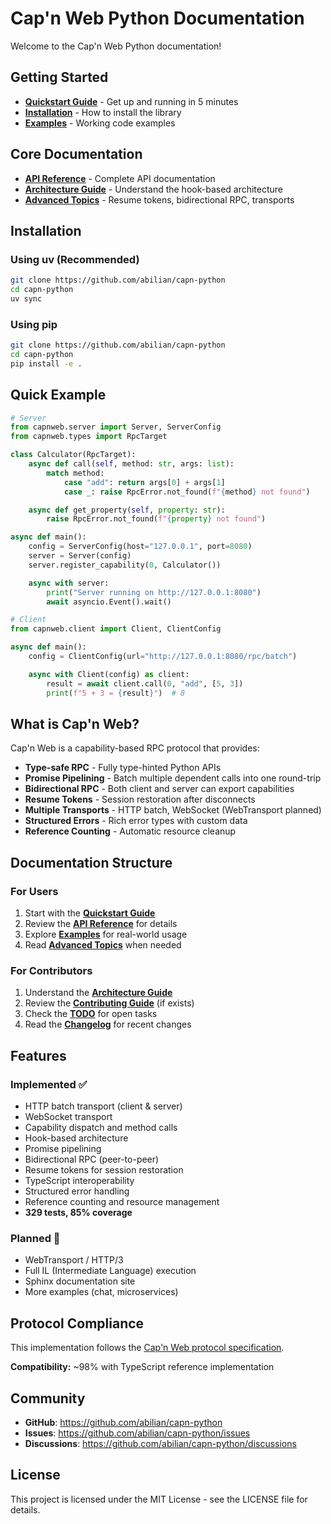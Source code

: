 # Cap'n Web Python Documentation

Welcome to the Cap'n Web Python documentation!

## Getting Started

- **[Quickstart Guide](quickstart.md)** - Get up and running in 5 minutes
- **[Installation](#installation)** - How to install the library
- **[Examples](../examples/)** - Working code examples

## Core Documentation

- **[API Reference](api-reference.md)** - Complete API documentation
- **[Architecture Guide](architecture.md)** - Understand the hook-based architecture
- **[Advanced Topics](advanced.md)** - Resume tokens, bidirectional RPC, transports

## Installation

### Using uv (Recommended)

```bash
git clone https://github.com/abilian/capn-python
cd capn-python
uv sync
```

### Using pip

```bash
git clone https://github.com/abilian/capn-python
cd capn-python
pip install -e .
```

## Quick Example

```python
# Server
from capnweb.server import Server, ServerConfig
from capnweb.types import RpcTarget

class Calculator(RpcTarget):
    async def call(self, method: str, args: list):
        match method:
            case "add": return args[0] + args[1]
            case _: raise RpcError.not_found(f"{method} not found")

    async def get_property(self, property: str):
        raise RpcError.not_found(f"{property} not found")

async def main():
    config = ServerConfig(host="127.0.0.1", port=8080)
    server = Server(config)
    server.register_capability(0, Calculator())

    async with server:
        print("Server running on http://127.0.0.1:8080")
        await asyncio.Event().wait()
```

```python
# Client
from capnweb.client import Client, ClientConfig

async def main():
    config = ClientConfig(url="http://127.0.0.1:8080/rpc/batch")

    async with Client(config) as client:
        result = await client.call(0, "add", [5, 3])
        print(f"5 + 3 = {result}")  # 8
```

## What is Cap'n Web?

Cap'n Web is a capability-based RPC protocol that provides:

- **Type-safe RPC** - Fully type-hinted Python APIs
- **Promise Pipelining** - Batch multiple dependent calls into one round-trip
- **Bidirectional RPC** - Both client and server can export capabilities
- **Resume Tokens** - Session restoration after disconnects
- **Multiple Transports** - HTTP batch, WebSocket (WebTransport planned)
- **Structured Errors** - Rich error types with custom data
- **Reference Counting** - Automatic resource cleanup

## Documentation Structure

### For Users

1. Start with the **[Quickstart Guide](quickstart.md)**
2. Review the **[API Reference](api-reference.md)** for details
3. Explore **[Examples](../examples/)** for real-world usage
4. Read **[Advanced Topics](advanced.md)** when needed

### For Contributors

1. Understand the **[Architecture Guide](architecture.md)**
2. Review the **[Contributing Guide](../CONTRIBUTING.md)** (if exists)
3. Check the **[TODO](../TODO.md)** for open tasks
4. Read the **[Changelog](../CHANGES.md)** for recent changes

## Features

### Implemented ✅

- HTTP batch transport (client & server)
- WebSocket transport
- Capability dispatch and method calls
- Hook-based architecture
- Promise pipelining
- Bidirectional RPC (peer-to-peer)
- Resume tokens for session restoration
- TypeScript interoperability
- Structured error handling
- Reference counting and resource management
- **329 tests, 85% coverage**

### Planned 🚧

- WebTransport / HTTP/3
- Full IL (Intermediate Language) execution
- Sphinx documentation site
- More examples (chat, microservices)

## Protocol Compliance

This implementation follows the [Cap'n Web protocol specification](https://github.com/cloudflare/capnweb/blob/main/protocol.md).

**Compatibility:** ~98% with TypeScript reference implementation

## Community

- **GitHub**: https://github.com/abilian/capn-python
- **Issues**: https://github.com/abilian/capn-python/issues
- **Discussions**: https://github.com/abilian/capn-python/discussions

## License

This project is licensed under the MIT License - see the LICENSE file for details.
